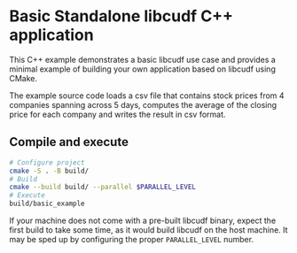 # Basic Standalone libcudf C++ application

This C++ example demonstrates a basic libcudf use case and provides a minimal
example of building your own application based on libcudf using CMake.

The example source code loads a csv file that contains stock prices from 4
companies spanning across 5 days, computes the average of the closing price
for each company and writes the result in csv format.

## Compile and execute

```bash
# Configure project
cmake -S . -B build/
# Build
cmake --build build/ --parallel $PARALLEL_LEVEL
# Execute
build/basic_example
```

If your machine does not come with a pre-built libcudf binary, expect the
first build to take some time, as it would build libcudf on the host machine.
It may be sped up by configuring the proper `PARALLEL_LEVEL` number.
